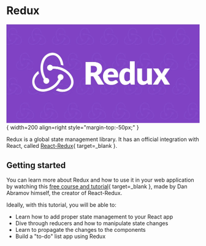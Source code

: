 # Redux

![](../../../assets/rails/react/redux.webp){ width=200 align=right style="margin-top:-50px;" }

Redux is a global state management library. It has an official integration with React, called [React-Redux](https://react-redux.js.org/){ target=_blank }.

## Getting started

You can learn more about Redux and how to use it in your web application by watching this [free course and tutorial](https://egghead.io/courses/fundamentals-of-redux-course-from-dan-abramov-bd5cc867){ target=_blank }, made by Dan Abramov himself, the creator of React-Redux.

Ideally, with this tutorial, you will be able to:

* Learn how to add proper state management to your React app
* Dive through reducers and how to manipulate state changes
* Learn to propagate the changes to the components
* Build a "to-do" list app using Redux
